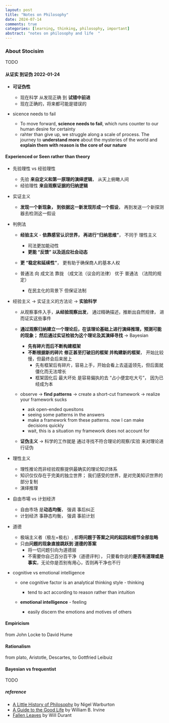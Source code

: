 ```yaml
---
layout: post
title: "Notes on Philosophy"
date: 2024-07-14
comments: true
categories: [learning, thinking, philosophy, important]
abstract: "notes on philosophy and life  "
---
```


### About Stocisim

TODO

#### 从证实 到证伪 2022-01-24

-   **可证伪性**

    -   现在科学 从发现正确 到 **试错中前进**
    -   现在正确的，将来都可能是错误的

-   sicence needs to fail
    -   To move forward, **science needs to fail**, which runs counter to our human desire for certainty
    -   rahter than give up, we struggle along a scale of process.
        The journey to **understand more** about the mysteries of the world and **explain them with reason is the core of our nature**

#### **Experienced or Seen** rather than theory

-   先验理性 vs 经验理性

    -   先验 **来自定义和第一原理的演绎逻辑**， 从天上俯瞰人间
    -   经验理性 **来自观察证据的归纳逻辑**

-   实证主义

    -   **发现一个新现象， 到依据这一新发现形成一个假设**， 再到发送一个新探测器去检测这一假设

-   判例法

    -   **经验主义** - **依靠感官认识世界， 再进行“归纳思维”**， 不同于 理性主义
        -   司法更加能动性
        -   **更能 “反馈” 以及适应社会动态**
    -   **更 “稳定和延续性”**， 更有助于确保商人的基本人权

    -   普通法 向 成文法 靠拢 （成文法（议会的法律） 优于 普通法 （法院的规定）
        -   在民主化的背景下 但保证法制

-   经验主义 -> 实证主义的方法论 -> **实验科学**

    -   从观察事件入手，**从经验观察出发**， 通过精确描述，推断出自然规律， 进而证实这些事件
    -   **通过观察归纳建立一个理论后，在该理论基础上进行演绎推理，预测可能的现象； 然后通过实证检验为这个理论及其演绎寻找** -> Bayesian

        -   **先有碎片而后不断构建框架**
        -   **不断根据新的碎片 修正甚至打破旧的框架 并构建新的框架**， 开始比较慢，但最终会后来居上
            -   先有框架后有碎片，容易上手，开始会看上去遥遥领先，但后面就僵化而无法增长
            -   框架固化后 最大坏处 是容易偏执的去 “占小便宜吃大亏”， 因为已经成为本

    -   observe -> **find patterns** -> create a short-cut framework -> realize your framework sucks

        -   ask open-ended quesitons
        -   seeing some patterns in the answers
        -   make a framework from these patterns. now I can make decisions quickly
        -   wait, this is a situation my framework does not account for

    -   **证伪主义** -> 科学的工作就是 通过寻找不符合理论的观察/实验 来对理论进行证伪

-   理性主义

    -   理性推论而非经验观察提供最确实的理论知识体系
    -   知识仅仅存在于完美的独立世界； 我们感受的世界，是对完美知识世界的部分复制
    -   演绎推理

-   自由市場 vs 计划经济

    -   自由市场 是**动态均衡**， 强调 事后纠正
    -   计划经济 事静态均衡， 强调 事前计划

-   道德

    -   极端主义者（极左+极右）, 都**将问题于答案之间的起因和细节全部忽略**
    -   只由**问题的现象直接跳跃到 道德的答案**
        -   将一切问题引向为道德层
        -   不需要你自己百分百干净（道德评判）， 只要看你说的**是否有道理或是事实**，无论你是否别有用心，否则再干净也不行

-   cognitive vs emotional intelligence

    -   one cognitive factor is an analytical thinking style - thinking

        -   tend to act according to reason rather than intuition

    -   **emotional intelligence** - feeling
        -   easily discern the emotions and motives of others

#### Empiricism

from John Locke to David Hume

#### Rationalism

from plato, Aristotle, Descartes, to Gottfried Leibuiz

#### Bayesian vs frequentist

TODO

##### reference

-   [A Little History of Philosophy](https://book.douban.com/subject/6812274/) by Nigel Warburton
-   [A Guide to the Good Life](https://book.douban.com/subject/4684151/) by William B. Irvine
-   [Fallen Leaves](https://book.douban.com/subject/26297828/) by Will Durant
